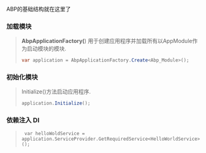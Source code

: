 ABP的基础结构就在这里了

### 加载模块

> **AbpApplicationFactory(**) 用于创建应用程序并加载所有以AppModule作为启动模块的模块.
>
> ```c#
> var application = AbpApplicationFactory.Create<Abp_Module>();
> ```
>
> 

### 初始化模块

> Initialize()方法启动应用程序.
>
> ```c#
> application.Initialize();
> ```
>
> 

### 依赖注入 DI

> ```
>  var helloWoldService = application.ServiceProvider.GetRequiredService<HelloWorldService>();
> ```
>
> 

